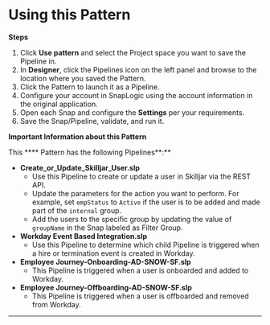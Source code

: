 # Using this Pattern

**Steps**

1. Click **Use pattern** and select the Project space you want to save the Pipeline in.
2. In **Designer**, click the Pipelines icon on the left panel and browse to the location where you saved the Pattern.
3. Click the Pattern to launch it as a Pipeline.
4. Configure your account in SnapLogic using the account information in the original application.
5. Open each Snap and configure the **Settings** per your requirements.
6. Save the Snap/Pipeline, validate, and run it.

**Important Information about this Pattern**

This **** Pattern has the following Pipelines**:**&#x20;

* **Create\_or\_Update\_Skilljar\_User.slp**
  * Use this Pipeline to create or update a user in Skilljar via the REST API.&#x20;
  * Update the parameters for the action you want to perform. For example, set `empStatus` to `Active` if the user is to be added and made part of the `internal` group.
  * Add the users to the specific group by updating the value of `groupName` in the Snap labeled as Filter Group.
* **Workday Event Based Integration.slp**
  * Use this Pipeline to determine which child Pipeline is triggered when a hire or termination event is created in Workday.&#x20;
* **Employee Journey-Onboarding-AD-SNOW-SF.slp**
  * This Pipeline is triggered when a user is onboarded and added to Workday. &#x20;
* **Employee Journey-Offboarding-AD-SNOW-SF.slp**
  * This Pipeline is triggered when a user is offboarded and removed from Workday.

****

